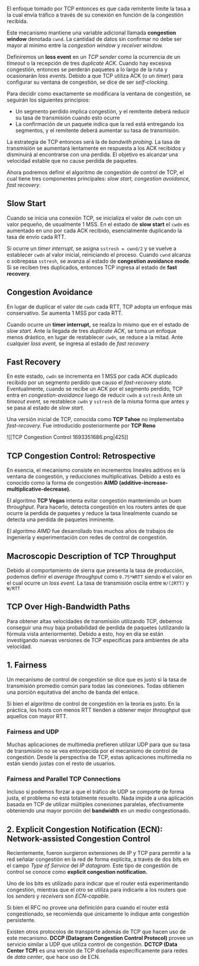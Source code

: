 El enfoque tomado por TCP entonces es que cada remitente limite la tasa a la cual envía tráfico a través de su conexión en función de la congestión recibida.

Este mecanismo mantiene una variable adicional llamada **congestion window** denotada `cwnd`. La cantidad de datos sin confirmar no debe ser mayor al mínimo entre la *congestion window* y *receiver window.*

Definiremos un **loss event** en un *TCP sender* como la ocurrencia de un *timeout* o la recepción de tres *duplicate ACK*. Cuando hay excesiva congestión, entonces se perderán paquetes a lo largo de la ruta y ocasionarán *loss events.* Debido a que TCP utiliza ACK (o un *timer*) para configurar su ventana de congestión, se dice de ser *self-clocking.*

Para decidir como exactamente se modificara la ventana de congestión, se seguirán los siguientes principios:

- Un segmento perdido implica congestión, y el remitente deberá reducir su tasa de transmisión cuando esto ocurre
- La confirmación de un paquete indica que la red está entregando los segmentos, y el remitente deberá aumentar su tasa de transmisión.

La estrategia de TCP entonces será la de *bandwith probing*. La tasa de transmisión se aumentará lentamente en respuesta a los ACK recibidos y disminuirá al encontrarse con una perdida. El objetivo es alcanzar una velocidad estable que no cause perdida de paquetes.

Ahora podremos definir el algoritmo de congestión de control de TCP, el cual tiene tres componentes principales: *slow start, congestion avoidance, fast recovery*.

## Slow Start

Cuando se inicia una conexión TCP, se inicializa el valor de `cwdn` con un valor pequeño, de usualmente 1 MSS. En el estado de **slow start** el `cwdn` es aumentado en uno por cada ACK recibido, esencialmente duplicando la tasa de envío cada RTT.

Si ocurre un *timer interrupt*, se asigna `sstresh = cwnd/2` y se vuelve a establecer `cwdn` al valor inicial, reiniciando el proceso. Cuando `cwnd` alcanza o sobrepasa `sstresh`, se avanza al estado de **congestion avoidance mode**. Si se reciben tres duplicados, entonces TCP ingresa al estado de **fast recovery**.

## Congestion Avoidance

En lugar de duplicar el valor de `cwdn` cada RTT, TCP adopta un enfoque más conservativo. Se aumenta 1 MSS por cada RTT.

Cuando ocurre un **timer interrupt,** se realiza lo mismo que en el estado de *slow start.* Ante la llegada de tres *duplicate ACK*, se toma un enfoque menos drástico, en lugar de restablecer `cwdn`, se reduce a la mitad. Ante cualquier *loss event,* se ingresa al estado de *fast recovery*

## Fast Recovery

En este estado, `cwdn` se incrementa en 1 MSS por cada ACK duplicado recibido por un segmento perdido que causo el *fast-recovery state*. Eventualmente, cuando se recibe un ACK por el segmento perdido, TCP entra en *congestion-avoidance* luego de reducir `cwdn` a `sstresh` Ante un *timeout event,* se restablece `cwdn` y `sstresh` de la misma forma que antes y se pasa al estado de *slow start.*

Una versión inicial de TCP, conocida como **TCP Tahoe** no implementaba *fast-recovery.* Fue introducido posteriormente por **TCP Reno**

![[TCP Congestion Control 1693351686.png|425]]

## TCP Congestion Control: Retrospective

En esencia, el mecanismo consiste en incrementos lineales aditivos en la ventana de congestión, y reducciones multiplicativas. Debido a esto es conocido como la forma de congestión **AIMD (additive-increase-multiplicative-decrease).**

El algoritmo **TCP Vegas** intenta evitar congestión manteniendo un buen *throughput*. Para hacerlo, detecta congestión en los routers antes de que ocurre la perdida de paquetes y reduce la tasa linealmente cuando se detecta una perdida de paquetes inminente.

El algoritmo *AIMD* fue desarrollado tras muchos años de trabajos de ingeniería y experimentación con redes de control de congestión.

## Macroscopic Description of TCP Throughput

Debido al comportamiento de sierra que presenta la tasa de producción, podemos definir el *average throughput* como `0.75*WRTT` siendo `W` el valor en el cual ocurre un *loss event*. La tasa de transmisión oscila entre `W/(2RTT)` y `W/RTT`

## TCP Over High-Bandwidth Paths

Para obtener altas velocidades de transmisión utilizando TCP, debemos conseguir una muy baja probabilidad de perdida de paquetes (utilizando la fórmula vista anteriormente). Debido a esto, hoy en día se están investigando nuevas versiones de TCP específicas para ambientes de alta velocidad.

## 1. Fairness

Un mecanismo de control de congestión se dice que es justo si la tasa de transmisión promedio común para todas las conexiones. Todas obtienen una porción equitativa del ancho de banda del enlace.

Si bien el algoritmo de control de congestión en la teoría es justo. En la práctica, los hosts con menos RTT tienden a obtener mejor *throughput* que aquellos con mayor RTT.

### Fairness and UDP

Muchas aplicaciones de multimedia prefieren utilizar UDP para que su tasa de transmisión no se vea entorpecida por el mecanismo de control de congestión. Desde la perspectiva de TCP, estas aplicaciones multimedia no están siendo justas con el resto de usuarios.

### Fairness and Parallel TCP Connections

Incluso si podemos forzar a que el tráfico de UDP se comporte de forma justa, el problema no está totalmente resuelto. Nada impide a una aplicación basada en TCP de utilizar múltiples conexiones paralelas, efectivamente obteniendo una mayor porción del **bandwidth** en un medio congestionado.

## 2. Explicit Congestion Notification (ECN): Network-assisted Congestion Control

Recientemente, fueron surgieron extensiones de IP y TCP para permitir a la red señalar congestión en la red de forma explícita, a través de dos bits en el campo *Type of Service* del *IP datagram*. Este tipo de congestión de control se conoce como **explicit congestion notification.**

Uno de los bits es utilizado para indicar que el router está experimentando congestión, mientras que el otro se utiliza para indicarle a los routers que los *senders* y *receivers* son *ECN-capable.*

Si bien el RFC no provee una definición para cuando el router está congestionado, se recomienda que únicamente lo indique ante congestión persistente.

Existen otros protocolos de transporte además de TCP que hacen uso de este mecanismo. **DCCP (Datagram Congestion Control Protocol)** provee un servicio similar a UDP que utiliza control de congestión. **DCTCP (Data Center TCP)** es una versión de TCP diseñada específicamente para redes de *data center*, que hace uso de ECN.
